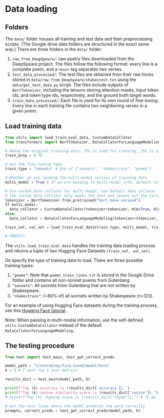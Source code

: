 # Data loading

## Folders
The `data/` folder houses all training and test data and their preprocessing scripts. (The Google drive data folders are structured in the exact same way.) There are three folders in the `data/` folder:

1. `raw_from_DeepSpeare/`: raw poetry files downloaded from the DeepSpeare project. The files follow the following format: every line is a complete poem, and a `<eos>` tag separates two verses. 
2. `test_data_processed/`: The test files are obtained from their raw forms stored in `data/raw_from_DeepSpeare/shakestest.txt` using the `data/get_test_data.py` script. The files include outputs of `BertTokenizer`, including the tensors storing attention masks, input token ids, and token type ids, respectively, and the ground truth target words. 
3. `train_data_processed/`: Each file is used for its own round of fine-tuning. Every line in each training file contains two neighboring verses in a given poem. 

## Load training data

```python
from utils import load_train_eval_data, CustomDataCollator
from transformers import BertTokenizer, DataCollatorForLanguageModeling

# Among the original training data, 75% is used for training, 25% is used for validation
train_prop = 0.75

# Set the fine-tuning type 
train_type = "sonnets" # One of ["sonnets", "shakestrain", "poems"]

# Whether we are loading the multi-modal version of training data
multi_modal = True # If we are passing in multi-modal info, default to False

# Use custom data collator for multi-modal, use default data collator for pure text training
# The custom data collator only masks the text and leaves out the syllabic info
tokenizer = BertTokenizer.from_pretrained("bert-base-uncased")
If multi_modal:
  data_collator = CustomDataCollator(tokenizer=tokenizer, mlm=True, mlm_probability=0.15)
else: 
  data_collator = DataCollatorForLanguageModeling(tokenizer=tokenizer, mlm=True, mlm_probability=0.15)

train_set, val_set = load_train_eval_data(train_type, multi_modal, train_prop)

# PROFIT?
```

The `utils.load_train_eval_data` handles the training data loading process and returns a tuple of two Hugging Face Datasets `(train_set, val_set)`. 

Do specify the type of training data to load. There are three possible training types:
1. `"poems"`: Note that `poems_train_lines.txt` is stored in the Google Drive folder and contains all non-sonnet poems from Gutenberg. 
2. `"sonnets"`: All sonnets from Gutenberg that are not written by Shakespeare. 
3. `"shakestrain"`: (~80% of) all sonnets written by Shakespeare (n=123). 

For an example of using Hugging Face datasets during the training process, see this [Hugging Face tutorial](https://huggingface.co/learn/nlp-course/chapter7/3?fw=pt#fine-tuning-distilbert-with-the-trainer-api). 

Note: When passing in multi-modal information, use the self-defined `utils.CustomDataCollator` instead of the default `DataCollatorForLanguageModeling`. 


## The testing procedure

```python
from test import test_main, test_get_correct_preds

model_path = "I/stored/my/fine-tuned/model/here"
k = 5 # I want top 5 test metrics

results_dict = test_main(model_path, k)

print(f"Top {k} accuracy is {results_dict['accuracy']}.")
print(f"Top {k} cosine similarity score is {results_dict['cossim']}.")
# print(f"Top {k} rhyming score is {results_dict["rhyme"]}.") # To be implemented

# Get the test lines where the model predicts the word correctly
prompts, correct_preds = test_get_correct_preds(model_path, k)
```

